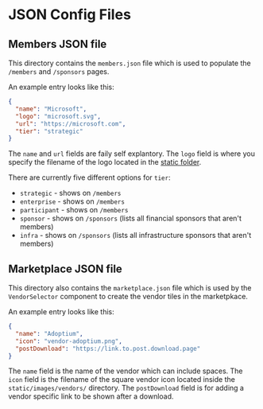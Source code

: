 # JSON Config Files

## Members JSON file

This directory contains the `members.json` file which is used to populate the `/members` and `/sponsors` pages.

An example entry looks like this:

```json
{
  "name": "Microsoft",
  "logo": "microsoft.svg",
  "url": "https://microsoft.com",
  "tier": "strategic"
}
```

The `name` and `url` fields are faily self explantory. The `logo` field is where you specify the filename of the logo located in the [static folder](../../static).

There are currently five different options for `tier`:

- `strategic` - shows on `/members`
- `enterprise` - shows on `/members`
- `participant` - shows on `/members`
- `sponsor` - shows on `/sponsors` (lists all financial sponsors that aren't members)
- `infra` - shows on `/sponsors` (lists all infrastructure sponsors that aren't members)

## Marketplace JSON file

This directory also contains the `marketplace.json` file which is used by the `VendorSelector` component to create the vendor tiles in the marketpkace.

An example entry looks like this:

```json
{
  "name": "Adoptium",
  "icon": "vendor-adoptium.png",
  "postDownload": "https://link.to.post.download.page"
}
```

The `name` field is the name of the vendor which can include spaces. The `icon` field is the filename of the square vendor icon located inside the `static/images/vendors/` directory. The `postDownload` field is for adding a vendor specific link to be shown after a download.
